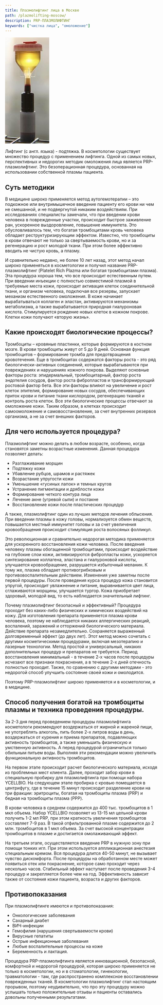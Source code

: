 ```yaml
---
title: Плазмолифтинг лица в Москве
path: /plazmolifting-moscow/
description: PRP-ПЛАЗМОЛИФТИНГ
keywords: ["чистка лица", "омоложение"]
---
```


![](./prp-plazmolifting.jpg)

Лифтинг (с англ. языка) - подтяжка. В косметологии существует множество
процедур с применением лифтинга. Одной из самых новых, перспективных и
недорогих методик омоложения лица является PRP-плазмолифтинг. Это
безоперационная процедура, основанная на использовании собственной
плазмы пациента.

## Суть методики

В медицине широко применяется метод аутогемотерапии – это подкожное или
внутримышечное введение пациенту его крови ни чем не смешанной, и не
подвергнутой никаким воздействиям. При исследованиях специалисты
замечали, что при введении крови человека в поврежденные участки,
происходит быстрое заживление ран, ускоренное выздоровление, повышение
иммунитета. Это обусловливалось тем, что богатая тромбоцитами кровь
человека обладает реструктуризирующим эффектом. Известно, что тромбоциты
в крови отвечают не только за свертываемость крови, но и за регенерацию
и рост молодой ткани. При этом более эффективно вводить не чистую кровь,
а плазму.

И сравнительно недавно, не более 10 лет назад, этот метод начал широко
применяться в косметологии и получил название PRP-плазмолифтинг
(Platelet Rich Plazma или богатая тромбоцитами плазма). Эта процедура
хороша тем, что все происходит естественным путем. При введении инъекции
с полностью совместимой плазмой в требуемые места кожи, происходит
активация клеток соединительной ткани, и организм человека, подключая
все резервы, запускает механизм естественного омоложения. В коже
начинает вырабатываться коллаген и эластан, активируются механизмы
метаболизма, а также вырабатывается природная гиалуроновая кислота.
Стимулируется рождение новых клеток в кожном покрове. Клетки кожи
получают «вторую жизнь».

Какие происходят биологические процессы?
----------------------------------------

Тромбоциты – кровяные пластинки, которые формируются в костном мозге. В
крови тромбоциты живут от 5 до 9 дней. Основная функция тромбоцитов –
формирование тромба для предотвращения кровотечения. Еще в тромбоцитах
содержатся факторы роста - это ряд биологически-активных соединений,
которые вырабатываются при повреждениях и нарушениях кожного покрова.
Выделяют основные факторы роста: эпидермальный, тромбоцитарный, фактор
роста эндотелия сосудов, фактор роста фибропластов и трансформирующий
ростовой фактор бета. Все эти факторы влияют на увеличение и рост клеток
эпителия, формирование новых сосудов, обеспечивающих приток крови и
питание ткани кислородом, регенерацию тканей и контроль роста клеток.
Все эти биологические процессы отвечают за омоложение кожи. Таким
образом, в клетках происходит самоомоложение и самовосстановление, за
счет внутренних резервов организма, а не за счет внешних факторов.

Для чего используется процедура?
--------------------------------

Плазмолифтинг можно делать в любом возрасте, особенно, когда становятся
заметны возрастные изменения. Данная процедура позволяет делать:
* Разглаживание морщин
* Подтяжку кожи
* Убавление рубцов, шрамов и растяжек
* Возрастание упругости кожи
* Уменьшение «гусиных лапок» и темных кругов
* Устранение пигментации и дряблости кожи
* Формирование четкого контура лица
* Лечение акне (угревой сыпи) и постакне
* Восстановление кожи после пластических процедур

А также, плазмолифтинг один из лучших методов лечения облысения. При
введении плазмы в кожу головы, нормализуется обмен веществ, повышается
местный иммунитет головы и за счет увеличения кровообращения происходит
стимуляция роста волосяных фолликул.

Это революционная и сравнительно недорогая методика применяется для
ускоренного восстановления кожи человека. После введения человеку плазмы
обогащенной тромбоцитами, происходит воздействие на глубокие слои кожи,
активизируются фибропласты кожи, ускоряется синтезирование коллагена,
эластана и гиалуроновой кислоты, улучшается кровообращение, разрушается
избыточный меланин. К тому же, плазма обладает противогрибковым и
противовоспалительным действием. Изменения уже заметны после первой
процедуры. После проведения курса процедур кожа становится упругой,
происходит увлажнение и питание, выравнивается цвет лица, сглаживаются
морщины, улучшается тургор. Кожа приобретает здоровый, молодой вид, то
есть наблюдается значительный лифтинг.

Почему плазмолифтинг безопасный и эффективный? Процедура проходит без
каких-либо физических и химических воздействий на кожу. Для изготовления
препарата применяется плазма крови человека, поэтому не наблюдается
никаких аллергических реакций, воспалений, заражений и отторжений
биологического материала. Действие препарата незамедлительно.
Сохраняется выраженный долговременный эффект (до двух лет). Этот метод
можно сочетать с другими косметическими процедурами, включая мезотерапию
и лазерные технологии. Метод простой и универсальный, никаких
дополнительных процедур и препаратов не требуется. Период восстановления
минимальный - в течение 2-х часов после процедуры исчезают все признаки
покраснения, а в течение 2-х дней отечность полностью проходит. Также,
по сравнению с другими методами - это недорогой способ улучшить
состояние своей кожи и омолодится.

Поэтому PRP-плазмолифтинг широко применяется и в косметологии, и в
медицине.

Способ получения богатой на тромбоциты плазмы и техника проведения процедуры.
-----------------------------------------------------------------------------

За 2-3 дня перед проведением процедуры плазмолифтинга косметологи
рекомендуют воздержаться от жирной и жареной пищи, не употреблять
алкоголь, пить более 2-х литров воды в день, воздержаться от курения и
приема препаратов, подавляющих активность тромбоцитов, а также уменьшить
физическую и умственную активность. А перед процедурой ограничиться
только обильным питьем воды. Выполняя эти рекомендации можно увеличить
функциональную активность тромбоцитов.

На первом этапе происходит расчет биологического материала, исходя из
проблемных мест клиента. Далее, проходит забор крови в специальную
пробирку для плазмолифтинга при помощи набора YCELLBIO. На следующем
этапе пробирка с кровью помещается в центрифугу, где в течение 15 минут
происходит разделение крови на три фракции: эритроциты, богатая на
тромбоциты плазма (PRP) и бедная на тромбоциты плазма (PPP).

В крови человека в среднем содержится до 400 тыс. тромбоцитов в 1 мкл
объема. Набор YCELLBIO позволяет из 13-15 мл цельной крови получить 1-2
мл PRP, при этом кратность увеличения тромбоцитов составляет 7-9 раз. В
такой отфильтрованной плазме содержится до 2 млн. тромбоцитов в 1 мкл
объема. За счет высокой концентрации тромбоцитов в плазме и достигается
омолаживающий эффект.

На третьем этапе, осуществляется введение PRP в нужную зону при помощи
тонких игл. При этом используется аппликационная анестезия специальным
кремом. Вся процедура длится 40-50 минут, не вызывает чувство
дискомфорта. После процедуры на обработанном месте может появиться отек
или покраснение, которое само проходит через несколько часов. Стабильный
эффект наступает после проведения 3-4 процедур и закрепляется более чем
на год. Эффективность зависит также от состояния кожи пациента, возраста
и других факторов.

Противопоказания
----------------

При плазмолифтинге имеются и противопоказания:
* Онкологические заболевания
* Сахарный диабет
* ВИЧ-инфекции
* Гемофилия (нарушения свертываемости крови)
* Вирусные гепатиты
* Острые инфекционные заболевания
* Любые воспалительные процессы на коже
* Беременность и лактация.

Процедура PRP-плазмолифтинга является инновационной, безопасной,
комфортной и недорогой процедурой, которая широко применяется не только
в косметологии, но и в стоматологии, гинекологии, травматологии - там,
где распространено комплексное восстановлении поврежденных тканей. В
косметологии плазмолифтинг стал настоящим прорывом, поэтому
неудивительно, что про эту процедуру можно услышать только положительные
отзывы и пациенты оставались довольны полученными результатами.

